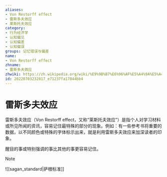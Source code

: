 ```yaml
---
aliases:
- Von Restorff effect
- 雷斯多夫效应
- 莱斯托夫效应
category:
- 行为经济学
- 认知偏见
- 认知偏差
- 认知偏误
groups: 记忆错误与偏差
name:
- Von Restorff effect
zhname:
- 雷斯多夫效应
zhwiki: https://zh.wikipedia.org/wiki/%E9%9B%B7%E6%96%AF%E5%A4%9A%E5%A4%AB%E6%95%88%E6%87%89
id: 20220703232817_e71237fa17844bb4
---
```


# 雷斯多夫效应

雷斯多夫效应（Von Restorff effect，又称“莱斯托夫效应”）是指个人对学习材料或所见所闻的资讯，容易记住最特殊的部分的现象。例如：有一些参考书将重要的数据，以不同颜色或特殊的字体标示出来，就是利用雷斯多夫效应来加深读者的印象。

醒目的事或特别强调的事比其他的事更容易记住。

> [!NOTE]
> ![[sagan_standard|萨根标准]]
